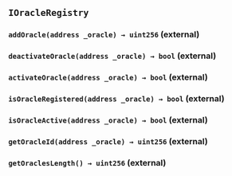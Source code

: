 ## `IOracleRegistry`






### `addOracle(address _oracle) → uint256` (external)





### `deactivateOracle(address _oracle) → bool` (external)





### `activateOracle(address _oracle) → bool` (external)





### `isOracleRegistered(address _oracle) → bool` (external)





### `isOracleActive(address _oracle) → bool` (external)





### `getOracleId(address _oracle) → uint256` (external)





### `getOraclesLength() → uint256` (external)







